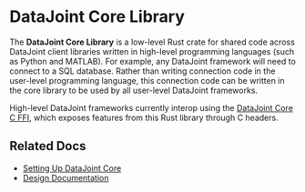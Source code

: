 # DataJoint Core Library
The **DataJoint Core Library** is a low-level Rust crate for shared code across DataJoint client libraries written in high-level programming languages (such as Python and MATLAB). For example, any DataJoint framework will need to connect to a SQL database. Rather than writing connection code in the user-level programming language, this connection code can be written in the core library to be used by all user-level DataJoint frameworks.

High-level DataJoint frameworks currently interop using the [DataJoint Core C FFI](../datajoint-core-ffi-c), which exposes features from this Rust library through C headers.

## Related Docs
- [Setting Up DataJoint Core](../../doc/SETUP.md)
- [Design Documentation](../../doc/CORE.md)
